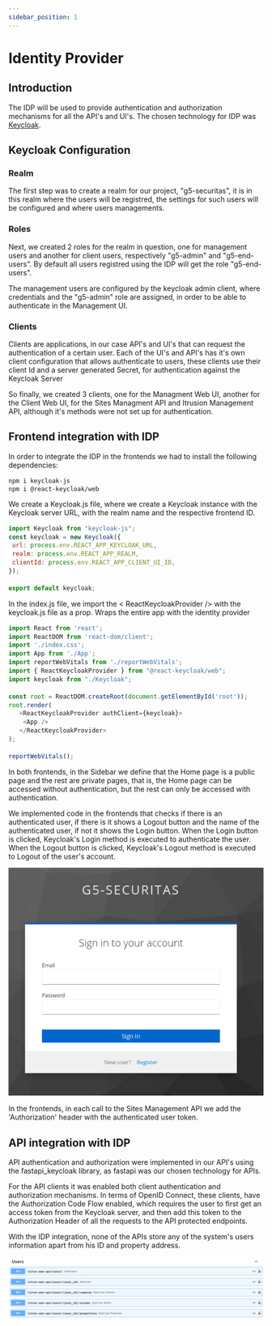 ```yaml
---
sidebar_position: 1
---
```


# Identity Provider

## Introduction


The IDP will be used to provide authentication and authorization mechanisms for all the API's and UI's.
The chosen technology for IDP was [Keycloak](https://www.keycloak.org/).


## Keycloak Configuration

### Realm

The first step was to create a realm for our project, "g5-securitas", it is in this realm where the users will be registred, the settings for such users will be configured and where users managements. 

### Roles

Next, we created 2 roles for the realm in question, one for management users and another for client users, respectively "g5-admin" and "g5-end-users". By default all users registred using the IDP will get the role "g5-end-users".

The management users are configured by the keycloak admin client, where credentials and the "g5-admin" role are assigned, in order to be able to authenticate in the Management UI.

### Clients

Clients are applications, in our case API's and UI's that can request the authentication of a certain user. Each of the UI's and API's has it's own client configuration that allows authenticate to users, these clients use their client Id and a server generated Secret, for authentication against the Keycloak Server 

So finally, we created 3 clients, one for the Managment Web UI, another for the Client Web UI, for the Sites Managment API and Itrusion Management API, although it's methods were not set up for authentication.


## Frontend integration with IDP
In order to integrate the IDP in the frontends we had to install the following dependencies:
```
npm i keycloak-js
npm i @react-keycloak/web
```
We create a Keycloak.js file, where we create a Keycloak instance with the Keycloak server URL, with the realm name and the respective frontend ID.
```javascript
import Keycloak from "keycloak-js";
const keycloak = new Keycloak({
 url: process.env.REACT_APP_KEYCLOAK_URL,
 realm: process.env.REACT_APP_REALM,
 clientId: process.env.REACT_APP_CLIENT_UI_ID,
});

export default keycloak; 
```

In the index.js file, we import the < ReactKeycloakProvider /> with the keycloak.js file as a prop. Wraps the entire app with the identity provider
```javascript
import React from 'react';
import ReactDOM from 'react-dom/client';
import './index.css';
import App from './App';
import reportWebVitals from './reportWebVitals';
import { ReactKeycloakProvider } from "@react-keycloak/web";
import keycloak from "./Keycloak";

const root = ReactDOM.createRoot(document.getElementById('root'));
root.render(
   <ReactKeycloakProvider authClient={keycloak}>
    <App />
   </ReactKeycloakProvider>
);

reportWebVitals();
```

In both frontends, in the Sidebar we define that the Home page is a public page and the rest are private pages, that is, the Home page can be accessed without authentication, but the rest can only be accessed with authentication.

We implemented code in the frontends that checks if there is an authenticated user, if there is it shows a Logout button and the name of the authenticated user, if not it shows the Login button. When the Login button is clicked, Keycloak's Login method is executed to authenticate the user. When the Logout button is clicked, Keycloak's Logout method is executed to Logout of the user's account.

![](./img/login.png)

In the frontends, in each call to the Sites Management API we add the 'Authorization' header with the authenticated user token.

## API integration with IDP

API authentication and authorization were implemented in our API's using the fastapi_keycloak library, as fastapi was our chosen technology for
APIs. 


For the API clients it was enabled both client authentication and authorization mechanisms. In terms of OpenID Connect, these clients, have the Authorization Code Flow enabled, which requires the user to first get an access token from the Keycloak server, and then add this token to the Authorization Header of all the requests to the API protected endpoints. 


With the IDP integration, none of the APIs store any of the system's users information apart from his ID and property address.

![](./img/protected_endpoints.png)